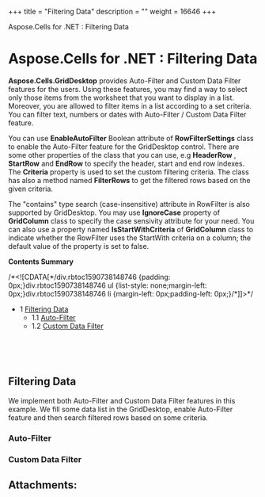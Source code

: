 +++
title = "Filtering Data" 
description = "" 
weight = 16646 
+++

Aspose.Cells for .NET : Filtering Data  

# Aspose.Cells for .NET : Filtering Data


**Aspose.Cells.GridDesktop** provides Auto-Filter and Custom Data Filter features for the users. Using these features, you may find a way to select only those items from the worksheet that you want to display in a list. Moreover, you are allowed to filter items in a list according to a set criteria. You can filter text, numbers or dates with Auto-Filter / Custom Data Filter feature.

You can use **EnableAutoFilter** Boolean attribute of **RowFilterSettings** class to enable the Auto-Filter feature for the GridDesktop control. There are some other properties of the class that you can use, e.g **HeaderRow** , **StartRow** and **EndRow** to specify the header, start and end row indexes. The **Criteria** property is used to set the custom filtering criteria. The class has also a method named **FilterRows** to get the filtered rows based on the given criteria.

The "contains" type search (case-insensitive) attribute in RowFilter is also supported by GridDesktop. You may use **IgnoreCase** property of **GridColumn** class to specify the case sensivity attribute for your need. You can also use a property named **IsStartWithCriteria** of **GridColumn** class to indicate whether the RowFilter uses the StartWith criteria on a column; the default value of the property is set to false.

**Contents Summary**

/\*<!\[CDATA\[\*/div.rbtoc1590738148746 {padding: 0px;}div.rbtoc1590738148746 ul {list-style: none;margin-left: 0px;}div.rbtoc1590738148746 li {margin-left: 0px;padding-left: 0px;}/\*\]\]>\*/

*   1 [Filtering Data](#FilteringData-FilteringData)
    *   1.1 [Auto-Filter](#FilteringData-Auto-Filter)
    *   1.2 [Custom Data Filter](#FilteringData-CustomDataFilter)

 

 

## Filtering Data

We implement both Auto-Filter and Custom Data Filter features in this example. We fill some data list in the GridDesktop, enable Auto-Filter feature and then search filtered rows based on some criteria.

### Auto-Filter

### Custom Data Filter

## Attachments:



